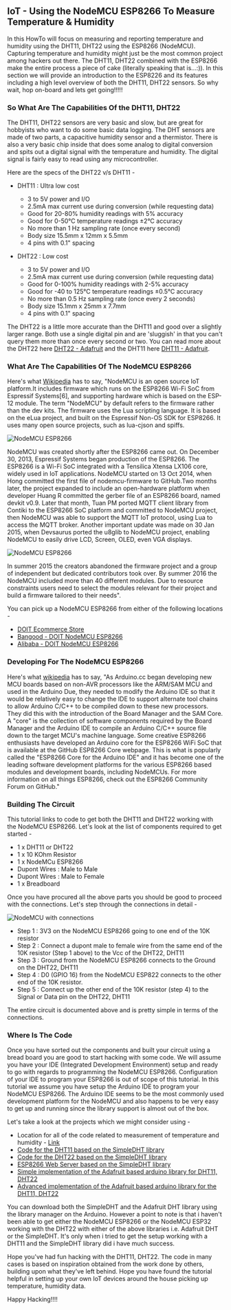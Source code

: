 
## IoT - Using the NodeMCU ESP8266 To Measure Temperature & Humidity

In this HowTo will focus on measuring and reporting temperature and humidity using the DHT11, DHT22 using the ESP8266 (NodeMCU). Capturing temperature and humidity might just be the most common project among hackers out there. The DHT11, DHT22 combined with the ESP8266 make the entire process a piece of cake (literally speaking that is...:)). In this section we will provide an introduction to the ESP8226 and its features including a high level overview of both the DHT11, DHT22 sensors. So why wait, hop on-board and lets get going!!!!!

### So What Are The Capabilities Of the DHT11, DHT22

The DHT11, DHT22 sensors are very basic and slow, but are great for hobbyists who want to do some basic data logging. The DHT sensors are made of two parts, a capacitive humidity sensor and a thermistor. There is also a very basic chip inside that does some analog to digital conversion and spits out a digital signal with the temperature and humidity. The digital signal is fairly easy to read using any microcontroller.

Here are the specs of the DHT22 v/s DHT11 - 

- DHT11 : Ultra low cost
  - 3 to 5V power and I/O
  - 2.5mA max current use during conversion (while requesting data)
  - Good for 20-80% humidity readings with 5% accuracy
  - Good for 0-50°C temperature readings ±2°C accuracy
  - No more than 1 Hz sampling rate (once every second)
  - Body size 15.5mm x 12mm x 5.5mm
  - 4 pins with 0.1" spacing

- DHT22 : Low cost
  - 3 to 5V power and I/O
  - 2.5mA max current use during conversion (while requesting data)
  - Good for 0-100% humidity readings with 2-5% accuracy
  - Good for -40 to 125°C temperature readings ±0.5°C accuracy
  - No more than 0.5 Hz sampling rate (once every 2 seconds)
  - Body size 15.1mm x 25mm x 7.7mm
  - 4 pins with 0.1" spacing

The DHT22 is a little more accurate than the DHT11 and good over a slightly larger range. Both use a single digital pin and are 'sluggish' in that you can't query them more than once every second or two. You can read more about the DHT22 here [DHT22 - Adafruit](https://www.adafruit.com/product/393) and the DHT11 here [DHT11 - Adafruit](https://www.adafruit.com/product/386).

### What Are The Capabilities Of The NodeMCU ESP8266

Here's what [Wikipedia](https://en.wikipedia.org/wiki/NodeMCU) has to say, "NodeMCU is an open source IoT platform.It includes firmware which runs on the ESP8266 Wi-Fi SoC from Espressif Systems[6], and supporting hardware which is based on the ESP-12 module. The term "NodeMCU" by default refers to the firmware rather than the dev kits. The firmware uses the Lua scripting language. It is based on the eLua project, and built on the Espressif Non-OS SDK for ESP8266. It uses many open source projects, such as lua-cjson and spiffs.

![NodeMCU ESP8266](https://raw.githubusercontent.com/tangowhisky37/RasPiSetupGuide/master/images/nodemcu-board-esp8266.jpg)

NodeMCU was created shortly after the ESP8266 came out. On December 30, 2013, Espressif Systems began production of the ESP8266. The ESP8266 is a Wi-Fi SoC integrated with a Tensilica Xtensa LX106 core, widely used in IoT applications. NodeMCU started on 13 Oct 2014, when Hong committed the first file of nodemcu-firmware to GitHub.Two months later, the project expanded to include an open-hardware platform when developer Huang R committed the gerber file of an ESP8266 board, named devkit v0.9. Later that month, Tuan PM ported MQTT client library from Contiki to the ESP8266 SoC platform and committed to NodeMCU project, then NodeMCU was able to support the MQTT IoT protocol, using Lua to access the MQTT broker. Another important update was made on 30 Jan 2015, when Devsaurus ported the u8glib to NodeMCU project, enabling NodeMCU to easily drive LCD, Screen, OLED, even VGA displays.

![NodeMCU ESP8266](https://raw.githubusercontent.com/tangowhisky37/RasPiSetupGuide/master/images/nodemcu-8266-pinout.png)

In summer 2015 the creators abandoned the firmware project and a group of independent but dedicated contributors took over. By summer 2016 the NodeMCU included more than 40 different modules. Due to resource constraints users need to select the modules relevant for their project and build a firmware tailored to their needs".

You can pick up a NodeMCU ESP8266 from either of the following locations - 

- [DOIT Ecommerce Store](http://www.smartarduino.com/view.php?id=94866)
- [Bangood - DOIT NodeMCU ESP8266](https://www.banggood.com/Geekcreit-Doit-NodeMcu-Lua-ESP8266-ESP-12E-WIFI-Development-Board-p-985891.html)
- [Alibaba - DOIT NodeMCU ESP8266](https://www.alibaba.com/product-detail/NodeMcu-Lua-WIFI-Internet-of-Things_60667175193.html)

### Developing For The NodeMCU ESP8266

Here's what [wikipedia](https://en.wikipedia.org/wiki/NodeMCU) has to say, "As Arduino.cc began developing new MCU boards based on non-AVR processors like the ARM/SAM MCU and used in the Arduino Due, they needed to modify the Arduino IDE so that it would be relatively easy to change the IDE to support alternate tool chains to allow Arduino C/C++ to be compiled down to these new processors. They did this with the introduction of the Board Manager and the SAM Core. A "core" is the collection of software components required by the Board Manager and the Arduino IDE to compile an Arduino C/C++ source file down to the target MCU's machine language. Some creative ESP8266 enthusiasts have developed an Arduino core for the ESP8266 WiFi SoC that is available at the GitHub ESP8266 Core webpage. This is what is popularly called the "ESP8266 Core for the Arduino IDE" and it has become one of the leading software development platforms for the various ESP8266 based modules and development boards, including NodeMCUs. For more information on all things ESP8266, check out the ESP8266 Community Forum on GitHub."

### Building The Circuit

This tutorial links to code to get both the DHT11 and DHT22 working with the NodeMCU ESP8266. Let's look at the list of components required to get started - 

- 1 x DHT11 or DHT22
- 1 x 10 KOhm Resistor
- 1 x NodeMCu ESP8266
- Dupont Wires : Male to Male
- Dupont Wires : Male to Female
- 1 x Breadboard

Once you have procured all the above parts you should be good to proceed with the connections. Let's step through the connections in detail - 

![NodeMCU with connections](https://raw.githubusercontent.com/tangowhisky37/RasPiSetupGuide/master/images/dht22_nodemcu.png)

- Step 1 : 3V3 on the NodeMCU ESP8266 going to one end of the 10K resistor
- Step 2 : Connect a dupont male to female wire from the same end of the 10K resistor (Step 1 above) to the Vcc of the DHT22, DHT11
- Step 3 : Ground from the NodeMCU ESP8266 connects to the Ground on the DHT22, DHT11
- Step 4 : D0 (GPIO 16) from the NodeMCU ESP822 connects to the other end of the 10K resistor. 
- Step 5 : Connect up the other end of the 10K resistor (step 4) to the Signal or Data pin on the DHT22, DHT11

The entire circuit is documented above and is pretty simple in terms of the connections. 

### Where Is The Code

Once you have sorted out the components and built your circuit using a bread board you are good to start hacking with some code. We will assume you have your IDE (Integrated Development Environment) setup and ready to go with regards to programming the NodeMCU ESP8266. Configuration of your IDE to program your ESP8266 is out of scope of this tutorial. In this tutorial we assume you have setup the Arduino IDE to program your NodeMCU ESP8266. The Arduino IDE seems to be the most commonly used development platform for the NodeMCU and also happens to be very easy to get up and running since the library support is almost out of the box.

Let's take a look at the projects which we might consider using - 

- Location for all of the code related to measurement of temperature and humidity - [Link](https://github.com/tangowhisky37/ArduinoProjects/tree/master/Nodemcu_Geekcreit/Measure_Temp_Humidity_ESP8266)
- [Code for the DHT11 based on the SimpleDHT library](https://github.com/tangowhisky37/ArduinoProjects/tree/master/Nodemcu_Geekcreit/Measure_Temp_Humidity_ESP8266/DHT11_SimpleDHT_Lib)
- [Code for the DHT22 based on the SimpleDHT library](https://github.com/tangowhisky37/ArduinoProjects/tree/master/Nodemcu_Geekcreit/Measure_Temp_Humidity_ESP8266/DHT22_SimpleDHT_Lib)
- [ESP8266 Web Server based on the SimpleDHT library](https://github.com/tangowhisky37/ArduinoProjects/tree/master/Nodemcu_Geekcreit/Measure_Temp_Humidity_ESP8266/ESP8266_Web_Server_With_SimpleDHT_Lib)
- [Simple implementation of the Adafruit based arduino library for DHT11, DHT22](https://github.com/tangowhisky37/ArduinoProjects/tree/master/Nodemcu_Geekcreit/Measure_Temp_Humidity_ESP8266/ESP8266_Adafruit_Simple_Temp_Humidity_Measurement_v0.11)
- [Advanced implementation of the Adafruit based arduino library for the DHT11, DHT22](https://github.com/tangowhisky37/ArduinoProjects/tree/master/Nodemcu_Geekcreit/Measure_Temp_Humidity_ESP8266/ESP8266_Adafruit_Advanced_Temp_Humidity_Measurement_v0.11)

You can download both the SimpleDHT and the Adafruit DHT library using the library manager on the Arduino. However a point to note is that i haven't been able to get either the NodeMCU ESP8266 or the NodeMCU ESP32 working with the DHT22 with either of the above libraries i.e. Adafruit DHT or the SimpleDHT. It's only when i tried to get the setup working with a DHT11 and the SimpleDHT library did i have much success. 

Hope you've had fun hacking with the DHT11, DHT22. The code in many cases is based on inspiration obtained from the work done by others, building upon what they've left behind. Hope you have found the tutorial helpful in setting up your own IoT devices around the house picking up temperature, humidity data.

Happy Hacking!!!!



